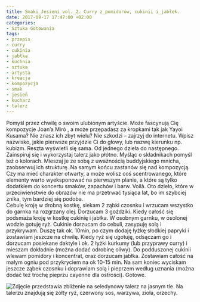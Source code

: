 ```yaml
---
title: Smaki_Jesieni vol._2. Curry z_pomidorów, cukinii i_jabłek.
date: 2017-09-17 17:47:00 +02:00
categories:
- Sztuka Gotowania
tags:
- przepis
- curry
- cukinia
- jabłka
- kuchnia
- sztuka
- artysta
- kreacja
- kompozycja
- smak
- jesień
- kucharz
- talerz
---
```


<olela-narrative>
Pomyśl przez chwilę o swoim ulubionym artyście. Może fascynują Cię kompozycje Joan’a Miró , a może przepadasz za kropkami tak jak Yayoi Kusama? Nie znasz ich zbyt wielu? Nie szkodzi – zajrzyj do internetu. Wpisz nazwisko, jakie pierwsze przyjdzie Ci do głowy, lub nazwę kierunku np. kubizm. Reszta wyświetli się sama. Od jednego dzieła do następnego. Zainspiruj się i wykorzystaj talerz jako płótno. Myśląc o składnikach pomyśl też o kolorach. Mieszaj je ze sobą z uważnością buddyjskiego mnicha, zaobserwuj ich strukturę. Na samym końcu zastanów się nad kompozycją. Czy ma mieć charakter otwarty, a może wolisz coś scentrowanego, które elementy warto wyeksponować na pierwszym planie, a które są tylko dodatkiem do koncertu smaków, zapachów i barw. Voilà. Oto dzieło, które w przeciwieństwie do obrazów nie ma przetrwać tysiąca lat, bo im szybciej znika, tym bardziej się podoba.
</olela-narrative>

<div>
  <Recipe
    title='Curry z pomidorów, cukinii i jabłek'
    time='30 minut'
    level='łatwy'
    mealFor='4 osoby'
    photo='https://assets2.ello.co/uploads/asset/attachment/6243540/ello-optimized-936d4bdf.jpg'
    altText='Zdjęcie przedstawia seledynowy talerz na jasnym tle z perspektywy lotu ptaka. Na talerzu znajdują się warzywa, czerwony sos, biały sos, żółty ryż, zioła, orzechy.'
  >
    <Ingredient title='cukinia' quantity='1 średnia ' />
    <Ingredient title='jabłko' quantity='1 średnie' />
    <Ingredient title='cebula czerwona' quantity='2 średnie' />
    <Ingredient title='pomidory krojone' quantity='1 puszka' />
    <Ingredient title='koncentrat pomidorowy' quantity='2 łyżeczki' />
    <Ingredient title='czosnek' quantity='3 ząbki' />
    <Ingredient title='goździki' quantity='3 sztuki' />
    <Ingredient title='papryka słodka mielona' quantity='1 łyżka'/>
    <Ingredient title='świeża kolendra do przyozdobienia' />
    <Ingredient title='pieprz i sól do smaku' />
    <Ingredient title='ryż basmati' quantity='250 g' />
    <Ingredient title='daktyle suszone' quantity='garść' />
    <Ingredient title='kurkuma lub przyprawa curry' quantity='ok jedna łyżka' />
    <Method>
      Cebulę kroję w drobną kostkę, siekam 2 ząbki czosnku i wrzucam wszystko do garnka na rozgrzany olej. Dorzucam 3 goździki. Kiedy całość się podsmaża kroję w kostkę cukinię i jabłka. W osobnym garnku, w osolonej wodzie gotuję ryż. Cukinie dorzucam do cebuli, zasypuję solą i przykrywam. Duszę tak ok. 10min, po czym dodaję łyżkę słodkiej papryki i zostawiam jeszcze na chwilę. Kiedy ryż się ugotuję, odsączam go i dorzucam posiekane daktyle i ok. 2 łyżki kurkumy (lub przyprawy curry) i mieszam dokładnie (można dodać odrobinę oliwy). Do podduszonej cukinii wlewam pomidory i koncentrat, oraz dorzucam jabłka. Zostawiam całość na małym ogniu pod przykryciem na ok 10-15 min. Na sam koniec wyciskam jeszcze ząbek czosnku i doprawiam solą i pieprzem według uznania (można dodać też trochę pieprzu cayenne dla ostrości). Gotowe. 
    </Method>
  </Recipe>
</div>


![Zdjęcie przedstawia zbliżenie na seledynowy talerz na jasnym tle. Na talerzu znajdują się żółty ryż, czerwony sos, warzywa, zioła, orzechy.](https://assets0.ello.co/uploads/asset/attachment/6238656/ello-optimized-e62176d8.jpg)